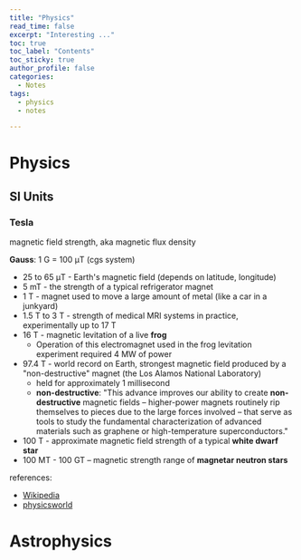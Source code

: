 ```yaml
---
title: "Physics"
read_time: false
excerpt: "Interesting ..."
toc: true
toc_label: "Contents"
toc_sticky: true
author_profile: false
categories:
  - Notes
tags:
  - physics
  - notes

---
```


# Physics

## SI Units

### Tesla

magnetic field strength, aka magnetic flux density

**Gauss**: 1 G = 100 μT (cgs system)

- 25 to 65 μT - Earth's magnetic field (depends on latitude, longitude)
- 5 mT - the strength of a typical refrigerator magnet
- 1 T - magnet used to move a large amount of metal (like a car in a junkyard)
- 1.5 T to 3 T - strength of medical MRI systems in practice, experimentally up to 17 T
- 16 T - magnetic levitation of a live **frog**
  - Operation of this electromagnet used in the frog levitation experiment required 4 MW of power
- 97.4 T - world record on Earth, strongest magnetic field produced by a "non-destructive" magnet (the Los Alamos National Laboratory)
  - held for approximately 1 millisecond
  - **non-destructive**: "This advance improves our ability to create **non-destructive** magnetic fields – higher-power magnets routinely rip themselves to pieces due to the large forces involved – that serve as tools to study the fundamental characterization of advanced materials such as graphene or high-temperature superconductors."
- 100 T - approximate magnetic field strength of a typical **white dwarf star**
- 100 MT - 100 GT – magnetic strength range of **magnetar neutron stars**

references:
- [Wikipedia](https://en.wikipedia.org/wiki/Tesla_(unit)#Examples)
- [physicsworld](https://physicsworld.com/a/world-record-pulsed-magnetic-f/#:~:text=Last%20week%20saw%20researchers%20at%20the%20Los%20Alamos,following%20day%20with%20an%20impressive%2097.4%20T%20field.)

# Astrophysics
